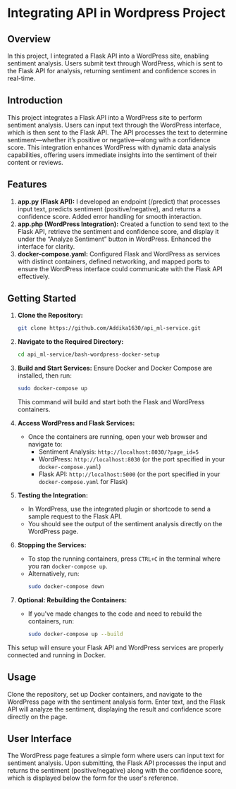 <!DOCTYPE html>
<html>
<body>

  <h1>Integrating API in Wordpress Project</h1>

  <h2>Overview</h2>

  <p>In this project, I integrated a Flask API into a WordPress site, enabling sentiment analysis. Users submit text through WordPress, which is sent to the Flask API for analysis, returning sentiment and confidence scores in real-time.</p>

  <h2>Introduction</h2>

  <p>This project integrates a Flask API into a WordPress site to perform sentiment analysis. Users can input text through the WordPress interface, which is then sent to the Flask API. The API processes the text to determine sentiment—whether it’s positive or negative—along with a confidence score. This integration enhances WordPress with dynamic data analysis capabilities, offering users immediate insights into the sentiment of their content or reviews.</p>

  <h2>Features</h2>

  <ol>
    <li><strong>app.py (Flask API):</strong> I developed an endpoint (/predict) that processes input text, predicts sentiment (positive/negative), and returns a confidence score. Added error handling for smooth interaction.</li>
    <li><strong>app.php (WordPress Integration):</strong> Created a function to send text to the Flask API, retrieve the sentiment and confidence score, and display it under the “Analyze Sentiment” button in WordPress. Enhanced the interface for clarity.</li>
    <li><strong>docker-compose.yaml:</strong> Configured Flask and WordPress as services with distinct containers, defined networking, and mapped ports to ensure the WordPress interface could communicate with the Flask API effectively.</li>
  </ol>

  ## Getting Started

1. **Clone the Repository:**
    ```bash
    git clone https://github.com/Addika1630/api_ml-service.git
    ```

2. **Navigate to the Required Directory:**
    ```bash
    cd api_ml-service/bash-wordpress-docker-setup
    ```

3. **Build and Start Services:**
   Ensure Docker and Docker Compose are installed, then run:
    ```bash
    sudo docker-compose up
    ```
   This command will build and start both the Flask and WordPress containers.

4. **Access WordPress and Flask Services:**
   - Once the containers are running, open your web browser and navigate to:
      - Sentiment Analysis: `http://localhost:8030/?page_id=5`
      - WordPress: `http://localhost:8030` (or the port specified in your `docker-compose.yaml`)
      - Flask API: `http://localhost:5000` (or the port specified in your `docker-compose.yaml` for Flask)

5. **Testing the Integration:**
   - In WordPress, use the integrated plugin or shortcode to send a sample request to the Flask API.
   - You should see the output of the sentiment analysis directly on the WordPress page.

6. **Stopping the Services:**
   - To stop the running containers, press `CTRL+C` in the terminal where you ran `docker-compose up`.
   - Alternatively, run:
     ```bash
     sudo docker-compose down
     ```

7. **Optional: Rebuilding the Containers:**
   - If you've made changes to the code and need to rebuild the containers, run:
     ```bash
     sudo docker-compose up --build
     ```

This setup will ensure your Flask API and WordPress services are properly connected and running in Docker.


  <h2>Usage</h2>

  <p>Clone the repository, set up Docker containers, and navigate to the WordPress page with the sentiment analysis form. Enter text, and the Flask API will analyze the sentiment, displaying the result and confidence score directly on the page.</p>

  <h2>User Interface</h2>

  <p>The WordPress page features a simple form where users can input text for sentiment analysis. Upon submitting, the Flask API processes the input and returns the sentiment (positive/negative) along with the confidence score, which is displayed below the form for the user's reference.</p>

  

</body>

</html>
